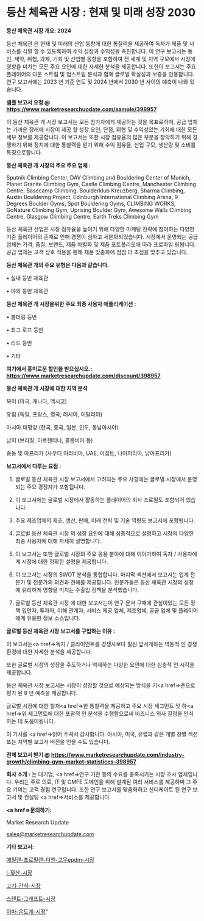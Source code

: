 # 등산 체육관 시장 : 현재 및 미래 성장 2030

<strong>등산 체육관 시장 개요: 2024</strong>

등산 체육관 은 현재 및 미래의 산업 동향에 대한 통찰력을 제공하여 독자가 제품 및 서비스를 식별 할 수 있도록하여 수익 성장과 수익성을 촉진합니다. 이 연구 보고서는 동인, 제약, 위협, 과제, 기회 및 산업별 동향을 포함하여 전 세계 및 지역 규모에서 시장에 영향을 미치는 모든 주요 요인에 대한 자세한 분석을 제공합니다. 또한이 보고서는 주요 플레이어의 다운 스트림 및 업스트림 분석과 함께 글로벌 확실성과 보증을 인용합니다. 연구 보고서에는 2023 년 기준 연도 및 2024 년에서 2030 년 사이의 예측이 나와 있습니다.



<strong>샘플 보고서 요청 @ <a href=https://www.marketresearchupdate.com/sample/398957>https://www.marketresearchupdate.com/sample/398957</a></strong>

이 등산 체육관 개 시장 보고서는 모든 참가자에게 제공하는 것을 목표로하며, 공급 업체는 가까운 장래에 시장이 제공 할 성장 요인, 단점, 위협 및 수익성있는 기회에 대한 모든 세부 정보를 제공합니다. 이 보고서는 또한 시장 점유율의 많은 부분을 장악하기 위해 경쟁하기 위해 정치에 대한 통찰력을 얻기 위해 수익 점유율, 산업 규모, 생산량 및 소비를 특징으로합니다.



<strong>등산 체육관 개 시장의 주요 주요 업체 :</strong>

Sputnik Climbing Center, DAV Climbing and Bouldering Center of Munich, Planet Granite Climbing Gym, Castle Climbing Centre, Manchester Climbing Centre, Basecamp Climbing, Boulderklub Kreuzberg, Sharma Climbing, Austin Bouldering Project, Edinburgh International Climbing Arena, 9 Degrees Boulder Gyms, Spot Bouldering Gyms, CLIMBING WORKS, GoNature Climbing Gym, Uprising Boulder Gym, Awesome Walls Climbing Centre, Glasgow Climbing Centre, Earth Treks Climbing Gym

등산 체육관 산업은 시장 점유율을 높이기 위해 다양한 마케팅 전략에 참여하는 다양한 기존 플레이어의 존재로 인해 경쟁이 심하고 세분화되었습니다. 시장에서 운영되는 공급 업체는 가격, 품질, 브랜드, 제품 차별화 및 제품 포트폴리오에 따라 프로파일 링됩니다. 공급 업체는 고객 상호 작용을 통해 제품 맞춤화에 점점 더 초점을 맞추고 있습니다.



<strong>등산 체육관 개의 주요 유형은 다음과 같습니다.</strong>

• 실내 등반 체육관

• 야외 등반 체육관



<strong>등산 체육관 개 시장을위한 주요 최종 사용자 애플리케이션 :</strong>

• 볼더링 등반

• 최고 로프 등반

• 리드 등반

• 기타



<strong>여기에서 흥미로운 할인을 받으십시오.: <a href=https://www.marketresearchupdate.com/discount/398957>https://www.marketresearchupdate.com/discount/398957</a></strong>



<strong>등산 체육관 개 시장에 대한 지역 분석</strong>

북미 (미국, 캐나다, 멕시코)

유럽 (독일, 프랑스, 영국, 러시아, 이탈리아)

아시아 태평양 (한국, 중국, 일본, 인도, 동남아시아)

남미 (브라질, 아르헨티나, 콜롬비아 등)

중동 및 아프리카 (사우디 아라비아, UAE, 이집트, 나이지리아, 남아프리카)



<strong>보고서에서 다루는 요점 :</strong>

1. 글로벌 등산 체육관 시장 보고서에서 고려되는 주요 사항에는 글로벌 시장에서 운영되는 주요 경쟁자가 포함됩니다.

2. 이 보고서에는 글로벌 시장에서 활동하는 플레이어의 회사 프로필도 포함되어 있습니다.

3. 주요 제조업체의 제조, 생산, 판매, 미래 전략 및 기술 역량도 보고서에 포함됩니다.

4. 글로벌 등산 체육관 시장 의 성장 요인에 대해 심층적으로 설명하고 시장의 다양한 최종 사용자에 대해 자세히 설명합니다.

5. 이 보고서는 또한 글로벌 시장의 주요 응용 분야에 대해 이야기하여 독자 / 사용자에게 시장에 대한 정확한 설명을 제공합니다.

6. 이 보고서는 시장의 SWOT 분석을 통합합니다. 마지막 섹션에서 보고서는 업계 전문가 및 전문가의 의견과 견해를 제공합니다. 전문가들은 등산 체육관 시장의 성장에 유리하게 영향을 미치는 수출입 정책을 분석했습니다.

7. 글로벌 등산 체육관 시장 에 대한 보고서는이 연구 문서 구매에 관심이있는 모든 정책 입안자, 투자자, 이해 관계자, 서비스 제공 업체, 제조업체, 공급 업체 및 플레이어에게 유용한 정보 소스입니다.



<strong>글로벌 등산 체육관 시장 보고서를 구입하는 이유 :</strong>

이 보고서는<a href=>독자 / 클</a>라이언트를 경쟁사보다 훨씬 앞서게하는 역동적 인 경쟁 환경에 대한 자세한 분석을 제공합니다.

또한 글로벌 시장의 성장을 주도하거나 억제하는 다양한 요인에 대한 심층적 인 시각을 제공합니다.

등산 체육관 시장 보고서는 시장이 성장할 것으로 예상되는 방식을 기<a href=>준으로</a> 평가 된 8 년 예측을 제공합니다.

글로벌 시장에 대한 철저<a href=>한 통찰력</a>을 제공하고 주요 시장 세그먼트 및 하<a href=>위 세그</a>먼트에 대한 포괄적 인 분석을 수행함으로써 비즈니스 의사 결정을 인식하는 데 도움이됩니다.

이 기사를 <a href=>읽어 주</a>셔서 감사합니다. 아시아, 미국, 유럽과 같은 개별 장별 섹션 또는 지역별 보고서 버전을 얻을 수도 있습니다.



<strong>전체 보고서 받기 @ <a href=https://www.marketresearchupdate.com/industry-growth/climbing-gym-market-statistices-398957>https://www.marketresearchupdate.com/industry-growth/climbing-gym-market-statistices-398957</a></strong>



<strong>회사 소개 :</strong>
는 대기업, <a href=>연구 기</a>관 등의 수요를 충족시키는 시장 조사 업체입니다. 우리는 주로 의료, IT 및 CMFE 도메인을 위해 설계된 여러 서비스를 제공하며 그 주요 기여는 고객 경험 연구입니다. 또한 연구 보고서를 맞춤화하고 신디케이트 된 연구 보고서 및 컨설팅 <a href=>서비</a>스를 제공합니다.



<strong><a href=>문의하기:</a></strong>

Market Research Update

sales@marketresearchupdate.com



<strong>기타 보고서:</strong>

<a href=https://www.linkedin.com/pulse/에틸렌-프로필렌-디엔-고무epdm-시장-현재-및-미래-성장-2029/>에틸렌-프로필렌-디엔-고무epdm-시장</a>

<a href=https://www.linkedin.com/pulse/l-젖산-시장-규모-및-성장-2023-market-matrix-musings-analysis-bbbnf/>l-젖산-시장</a>

<a href=https://www.linkedin.com/pulse/고기-간식-시장-진입-전략-및-위험-평가2029년-consumer-connection-compendium-ana-my0sf/>고기-간식-시장</a>

<a href=https://www.linkedin.com/pulse/스텐트-그래프트-시장-규모-및-성장-2023-trendsetters-talk-360-analysis-pwxaf/>스텐트-그래프트-시장</a>

<a href=https://www.linkedin.com/pulse/이마-온도계-시장-현재-및-미래-성장-2030-consumer-connection-compendium-ana-wkbqf/>이마-온도계-시장</a>"

